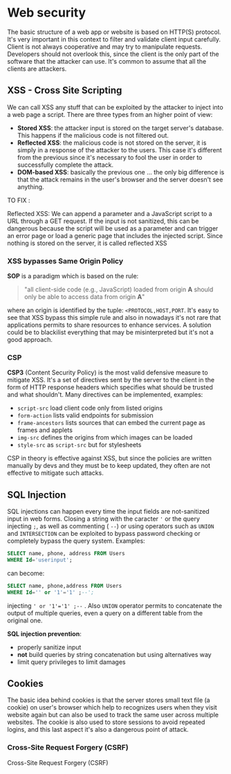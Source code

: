 
# Web security 

The basic structure of a web app or website is based on HTTP(S) protocol. 
It's very important in this context to filter and validate client input carefully. Client is not always cooperative and may try to manipulate requests. Developers should not overlook this, since the client is the only part of the software that the attacker can use. 
It's common to assume that all the clients are attackers. 

## XSS - Cross Site Scripting

We can call XSS any stuff that can be exploited by the attacker to inject into a web page a script. There are three types from an higher point of view:

- **Stored XSS**: the attacker input is stored on the target server's database. This happens if the malicious code is not filtered out. 
- **Reflected XSS**: the malicious code is not stored on the server, it is simply in a response of the attacker to the users. This case it's different from the previous since it's necessary to fool the user in order to successfully complete the attack.
- **DOM-based XSS**: basically the previous one ... the only big difference is that the attack remains in the user's browser and the server doesn't see anything. 

TO FIX : 

Reflected XSS: We can append a parameter and a JavaScript script to a URL through a GET request. If the input is not sanitized, this can be dangerous because the script will be used as a parameter and can trigger an error page or load a generic page that includes the injected script. Since nothing is stored on the server, it is called reflected XSS


### XSS bypasses Same Origin Policy 

**SOP** is a paradigm which is based on the rule: 

> "all client-side code (e.g., JavaScript) loaded from origin **A** should only be able to access data from origin **A**"

where an origin is identified by the tuple: `<PROTOCOL,HOST,PORT`. It's easy to see that XSS bypass this simple rule and also in nowadays it's not rare that applications permits to share resources to enhance services. 
A solution could be to blackilist everything that may be misinterpreted but it's not a good approach. 

### CSP

**CSP3** (Content Security Policy) is the most valid defensive measure to mitigate XSS. It's a set of directives sent by the server to the client in the form of HTTP response headers which specifies what should be trusted and what shouldn't.
Many directives can be implemented, examples: 

- `script-src` load client code only from listed origins
- `form-action` lists valid endpoints for submission
- `frame-ancestors` lists sources that can embed the current page as frames and applets
- `img-src` defines the origins from which images can be loaded
- `style-src` as `script-src` but for stylesheets

CSP in theory is effective against XSS, but since the policies are written manually by devs and they must be to keep updated, they often are not effective to mitigate such attacks. 

## SQL Injection 

SQL injections can happen every time the input fields are not-sanitized input in web forms. Closing a string with the caracter `'` or the query injecting `;`, as well as commenting ( `--`) or using operators such as `UNION` and `INTERSECTION` can be exploited to bypass password checking or completely bypass the query system. 
Examples: 

````sql
SELECT name, phone, address FROM Users
WHERE Id='userinput'; 
````

can become: 

````sql
SELECT name, phone,address FROM Users
WHERE Id='' or '1'='1' ;--';
````
injecting `' or '1'='1' ;--` . 
Also `UNION` operator permits to concatenate the output of multiple queries, even a query on a different table from the original one. 

**SQL injection prevention**:

- properly sanitize input
- **not** build queries by string concatenation but using alternatives way 
- limit query privileges to limit damages 

## Cookies

The basic idea behind cookies is that the server stores small text file (a cookie) on user's browser which help to recognizes users when they visit website again but can also be used to track the same user across multiple websites. The cookie is also used to store sessions to avoid repeated logins, and this last aspect it's also a dangerous point of attack. 


### Cross-Site Request Forgery (CSRF)

Cross-Site Request Forgery (CSRF)

